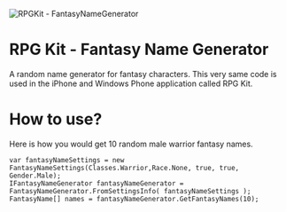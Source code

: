 ![RPGKit - FantasyNameGenerator](https://raw.github.com/knunery/FantasyNameGenerator/master/rpgkit.jpg)

RPG Kit - Fantasy Name Generator
====================

A random name generator for fantasy characters.  This very same code is used in the iPhone and Windows Phone application called RPG Kit.

How to use?
===========

Here is how you would get 10 random male warrior fantasy names.


    var fantasyNameSettings = new FantasyNameSettings(Classes.Warrior,Race.None, true, true, Gender.Male);
    IFantasyNameGenerator fantasyNameGenerator = FantasyNameGenerator.FromSettingsInfo( fantasyNameSettings );
    FantasyName[] names = fantasyNameGenerator.GetFantasyNames(10);
